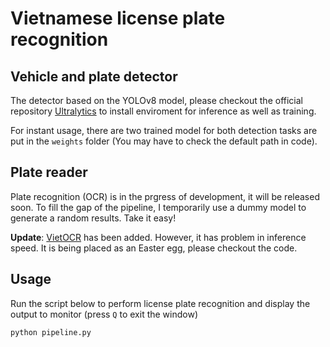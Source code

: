 # Vietnamese license plate recognition

## Vehicle and plate detector
The detector based on the YOLOv8 model, please checkout the official repository [Ultralytics](https://github.com/ultralytics/ultralytics) to install enviroment for inference as well as training.

For instant usage, there are two trained model for both detection tasks are put in the ```weights``` folder (You may have to check the default path in code).

## Plate reader
Plate recognition (OCR) is in the prgress of development, it will be released soon. To fill the gap of the pipeline, I temporarily use a dummy model to generate a random results. Take it easy!

**Update**: [VietOCR](https://github.com/pbcquoc/vietocr) has been added. However, it has problem in inference speed. It is being placed as an Easter egg, please checkout the code.

## Usage
Run the script below to perform license plate recognition and display the output to monitor (press ```Q``` to exit the window)
```bat 
python pipeline.py
```